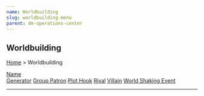 ```yaml
---
name: Worldbuilding
slug: worldbuilding-menu
parent: dm-operations-center
---
```

## Worldbuilding
[Home](dm-operations-center) > Worldbuilding

<div class="menu-container">
    <a href="character-name-generator">Name<br/> Generator</a>
    <a href="group-patron">Group Patron</a>
    <a href="plot-hook">Plot Hook</a>
    <a href="rival">Rival</a>
    <a href="villain">Villain</a>
    <a href="world-shaking-event">World Shaking Event</a>
    <a href="."></a>
    <a href="."></a>
    <a href="."></a>
    <a href="."></a>
    <a href="."></a>
    <a href="."></a>
    <a href="."></a>
    <a href="."></a>
    <a href="."></a>
</div>
<hr/>
